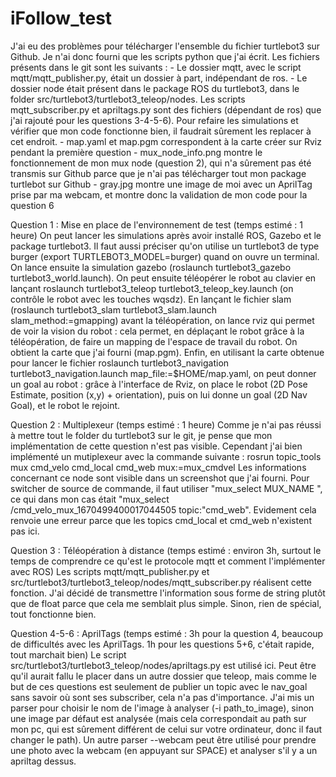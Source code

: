 # iFollow_test

J'ai eu des problèmes pour télécharger l'ensemble du fichier turtlebot3 sur Github. Je n'ai donc fourni que les scripts python que j'ai écrit.
Les fichiers présents dans le git sont les suivants :
	- Le dossier mqtt, avec le script mqtt/mqtt_publisher.py, était un dossier à part, indépendant de ros.
	- Le dossier node était présent dans le package ROS du turtlebot3, dans le folder src/turtlebot3/turtlebot3_teleop/nodes. Les scripts mqtt_subscriber.py et apriltags.py sont des fichiers (dépendant de ros) que j'ai rajouté pour les questions 3-4-5-6). Pour refaire les simulations et vérifier que mon code fonctionne bien, il faudrait sûrement les replacer à cet endroit.
	- map.yaml et map.pgm correspondent à la carte créer sur Rviz pendant la première question
	- mux_node_info.png montre le fonctionnement de mon mux node (question 2), qui n'a sûrement pas été transmis sur Github parce que je n'ai pas télécharger tout mon package turtlebot sur Github
	- gray.jpg montre une image de moi avec un AprilTag prise par ma webcam, et montre donc la validation de mon code pour la question 6



Question 1 : Mise en place de l'environnement de test (temps estimé : 1 heure)
	On peut lancer les simulations après avoir installé ROS, Gazebo et le package turtlebot3. Il faut aussi préciser qu'on utilise un turtlebot3 de type burger (export TURTLEBOT3_MODEL=burger) quand on ouvre un terminal.  On lance ensuite la simulation gazebo (roslaunch turtlebot3_gazebo turtlebot3_world.launch). On peut ensuite téléopérer le robot au clavier en lançant roslaunch turtlebot3_teleop turtlebot3_teleop_key.launch (on contrôle le robot avec les touches wqsdz). En lançant le fichier slam (roslaunch turtlebot3_slam turtlebot3_slam.launch slam_method:=gmapping) avant la téléopération, on lance rviz qui permet de voir la vision du robot : cela permet, en déplaçant le robot grâce à la téléopération, de faire un mapping de l'espace de travail du robot. On obtient la carte que j'ai fourni (map.pgm). Enfin, en utilisant la carte obtenue pour lancer le fichier roslaunch turtlebot3_navigation turtlebot3_navigation.launch map_file:=$HOME/map.yaml, on peut donner un goal au robot : grâce à l'interface de Rviz, on place le robot (2D Pose Estimate, position (x,y) + orientation), puis on lui donne un goal (2D Nav Goal), et le robot le rejoint.
	
  
Question 2 : Multiplexeur (temps estimé : 1 heure)
	Comme je n'ai pas réussi à mettre tout le folder du turtlebot3 sur le git, je pense que mon implémentation de cette question n'est pas visible.
  	Cependant j'ai bien implémenté un mutiplexeur avec la commande suivante : rosrun topic_tools mux cmd_velo cmd_local cmd_web mux:=mux_cmdvel
  	Les informations concernant ce node sont visible dans un screenshot que j'ai fourni.
  	Pour switcher de source de commande, il faut utiliser "mux_select MUX_NAME <topic>", ce qui dans mon cas était "mux_select 			/cmd_velo_mux_1670499400017044505 topic:"cmd_web". Evidement cela renvoie une erreur parce que les topics cmd_local et cmd_web n'existent pas ici.
  
  
Question 3 : Téléopération à distance (temps estimé : environ 3h, surtout le temps de comprendre ce qu'est le protocole mqtt et comment l'implémenter avec ROS)
	Les scripts mqtt/mqtt_publisher.py et src/turtlebot3/turtlebot3_teleop/nodes/mqtt_subscriber.py réalisent cette fonction. J'ai décidé de transmettre l'information sous forme de string plutôt que de float parce que cela me semblait plus simple. Sinon, rien de spécial, tout fonctionne bien.
	

Question 4-5-6 : AprilTags (temps estimé : 3h pour la question 4, beaucoup de difficultés avec les AprilTags. 1h pour les questions 5+6, c'était rapide, tout marchait bien)
	Le script src/turtlebot3/turtlebot3_teleop/nodes/apriltags.py est utilisé ici. Peut être qu'il aurait fallu le placer dans un autre dossier que teleop, mais comme le but de ces questions est seulement de publier un topic avec le nav_goal sans savoir où sont ses subscriber, cela n'a pas d'importance.
	J'ai mis un parser pour choisir le nom de l'image à analyser (-i path_to_image), sinon une image par défaut est analysée (mais cela correspondait au path sur mon pc, qui est sûrement différent de celui sur votre ordinateur, donc il faut changer le path). Un autre parser --webcam peut être utilisé pour prendre une photo avec la webcam (en appuyant sur SPACE) et analyser s'il y a un apriltag dessus. 
	
